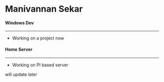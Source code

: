 # Manivannan Sekar


#### Windows Dev
---
  - Working on a project now

#### Home Server
---

  - Working on PI based server


will update later
